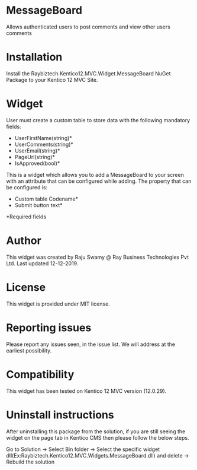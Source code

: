 # MessageBoard

Allows authenticated users to post comments and view other users comments 

# Installation

Install the Raybiztech.Kentico12.MVC.Widget.MessageBoard NuGet Package to your Kentico 12 MVC Site.

# Widget

User must create a custom table to store data with the following mandatory fields:

- UserFirstName(string)*
- UserComments(string)*
- UserEmail(string)*
- PageUrl(string)* 
- IsApproved(bool)*

This is a widget which allows you to add a MessageBoard to your screen with an attribute that can be configured while adding. The property that can be configured is:

- Custom table Codename*
- Submit button text*

*Required fields

# Author

This widget was created by Raju Swamy @ Ray Business Technologies Pvt Ltd.
Last updated 12-12-2019.

# License

This widget is provided under MIT license.

# Reporting issues

Please report any issues seen, in the issue list. We will address at the earliest possibility.

# Compatibility

This widget has been tested on Kentico 12 MVC version (12.0.29). 

# Uninstall instructions

After uninstalling this package from the solution, if you are still seeing the widget on the page tab in Kentico CMS then please follow the below steps.

Go to Solution -> Select Bin folder -> Select the specific widget dll(Ex:Raybiztech.Kentico12.MVC.Widgets.MessageBoard.dll) and delete
-> Rebuild the solution
